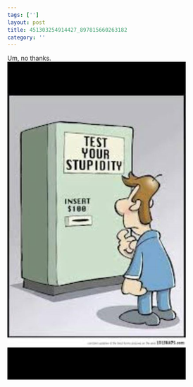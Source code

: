 ```yaml
---
tags: ['']
layout: post
title: 451303254914427_897815660263182
category: ''
---
```

Um, no thanks.
![451303254914427_897815660263182](/uploads/2015-1-27-451303254914427_897815660263182.jpg)
